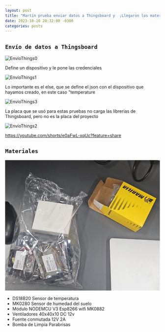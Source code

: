 ```yaml
---
layout: post
title: "Martín prueba enviar datos a Thingsboard y  ¡Llegaron los materiales!"
date: 2023-10-10 20:32:00 -0300
categories: posts
---
```


`Envío de datos a Thingsboard`
-

![EnvíoThings0](https://github.com/SisCom-PI2-2023-2/proyecto-plant-o-matic/blob/main/docs/assets/Env%C3%ADoThings0)

Define un dispositivo y le pone las credenciales

![EnvíoThings1](https://github.com/SisCom-PI2-2023-2/proyecto-plant-o-matic/blob/main/docs/assets/Env%C3%ADoThings3.jpg)

Lo importante es el else, que se define el json con el dispositivo que hayamos creado, en este caso "temperature

![EnvíoThings3](https://github.com/SisCom-PI2-2023-2/proyecto-plant-o-matic/blob/main/docs/assets/Env%C3%ADoThings3.jpg)

La placa que se usó para estas pruebas no carga las librerias de Thingsboard, pero no es la placa del proyecto

![EnvíoThings2](https://github.com/SisCom-PI2-2023-2/proyecto-plant-o-matic/blob/main/docs/assets/Env%C3%ADoThings2.jpg)

 https://youtube.com/shorts/e0aFwL-xqUc?feature=share

`Materiales`
-

![Materiales](https://github.com/SisCom-PI2-2023-2/proyecto-plant-o-matic/blob/main/docs/assets/Materiales.jpg)

- DS18B20 Sensor de temperatura
- MK0280 Sensor de humedad del suelo
- Módulo NODEMCU V3  Esp8266 wifi MK0882
- Ventiladores 40x40x10 DC 12v
- Fuente conmutada 12V 2A
- Bomba de Limpia Parabrisas 
